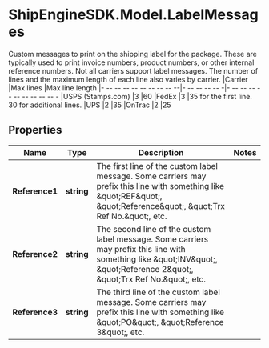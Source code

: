 # ShipEngineSDK.Model.LabelMessages
Custom messages to print on the shipping label for the package.  These are typically used to print invoice numbers, product numbers, or other internal reference numbers.  Not all carriers support label messages. The number of lines and the maximum length of each line also varies by carrier.  |Carrier            |Max lines |Max line length |- -- -- -- -- -- -- -- -- --|- -- -- -- -- -|- -- -- -- -- -- -- -- -- -- - |USPS (Stamps.com)  |3         |60 |FedEx              |3         |35 for the first line. 30 for additional lines. |UPS                |2         |35 |OnTrac             |2         |25 

## Properties

Name | Type | Description | Notes
------------ | ------------- | ------------- | -------------
**Reference1** | **string** | The first line of the custom label message.  Some carriers may prefix this line with something like \&quot;REF\&quot;, \&quot;Reference\&quot;, \&quot;Trx Ref No.\&quot;, etc.  | 
**Reference2** | **string** | The second line of the custom label message.  Some carriers may prefix this line with something like \&quot;INV\&quot;, \&quot;Reference 2\&quot;, \&quot;Trx Ref No.\&quot;, etc.  | 
**Reference3** | **string** | The third line of the custom label message.  Some carriers may prefix this line with something like \&quot;PO\&quot;, \&quot;Reference 3\&quot;, etc.  | 

